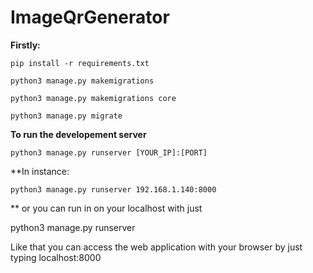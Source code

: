 # ImageQrGenerator

**Firstly:**

`pip install -r requirements.txt
`

`python3 manage.py makemigrations
`

`python3 manage.py makemigrations core
`

`python3 manage.py migrate`

**To run the developement server**

`python3 manage.py runserver [YOUR_IP]:[PORT]`

**In instance:

`python3 manage.py runserver 192.168.1.140:8000 
`

** or you can run in on your localhost with just

python3 manage.py runserver

Like that you can access the web application with your browser by just typing localhost:8000
